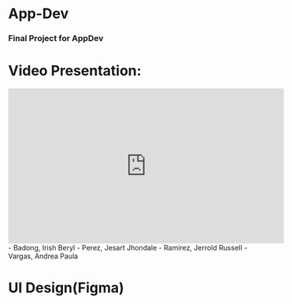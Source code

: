 # App-Dev

### Final Project for AppDev

# Video Presentation:

<iframe width="560" height="315" src="https://youtu.be/irTihuf4a0g" frameborder="0" allowfullscreen></iframe>
- Badong, Irish Beryl
- Perez, Jesart Jhondale
- Ramirez, Jerrold Russell
- Vargas, Andrea Paula

# UI Design(Figma)


